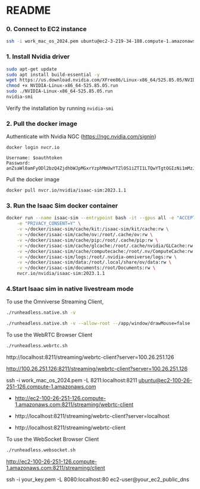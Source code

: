 # README

### 0. Connect to EC2 instance
```bash
ssh -i work_mac_os_2024.pem ubuntu@ec2-3-219-34-188.compute-1.amazonaws.com
```

### 1. Install Nvidia driver

```bash
sudo apt-get update
sudo apt install build-essential -y
wget https://us.download.nvidia.com/XFree86/Linux-x86_64/525.85.05/NVIDIA-Linux-x86_64-525.85.05.run
chmod +x NVIDIA-Linux-x86_64-525.85.05.run
sudo ./NVIDIA-Linux-x86_64-525.85.05.run
nvidia-smi
```

Verify the installation by running `nvidia-smi`

### 2. Pull the docker image

Authenticate with Nvidia NGC (https://ngc.nvidia.com/signin)

```
docker login nvcr.io

Username: $oauthtoken
Password: anZsaWl0amFyODl2bzQ4ZjdhbWJpMGxrYzphMmUwYTZlOS1iZTI1LTQwYTgtOGIzNi1mMzJiN2ZmMTNkYmE
```

Pull the docker image

```bash
docker pull nvcr.io/nvidia/isaac-sim:2023.1.1
```

### 3. Run the Isaac Sim docker container

```bash
docker run --name isaac-sim --entrypoint bash -it --gpus all -e "ACCEPT_EULA=Y" --rm --network=host \
    -e "PRIVACY_CONSENT=Y" \
    -v ~/docker/isaac-sim/cache/kit:/isaac-sim/kit/cache:rw \
    -v ~/docker/isaac-sim/cache/ov:/root/.cache/ov:rw \
    -v ~/docker/isaac-sim/cache/pip:/root/.cache/pip:rw \
    -v ~/docker/isaac-sim/cache/glcache:/root/.cache/nvidia/GLCache:rw \
    -v ~/docker/isaac-sim/cache/computecache:/root/.nv/ComputeCache:rw \
    -v ~/docker/isaac-sim/logs:/root/.nvidia-omniverse/logs:rw \
    -v ~/docker/isaac-sim/data:/root/.local/share/ov/data:rw \
    -v ~/docker/isaac-sim/documents:/root/Documents:rw \
    nvcr.io/nvidia/isaac-sim:2023.1.1
```

### 4.Start Isaac sim in native livestream mode

To use the Omniverse Streaming Client,
```bash
./runheadless.native.sh -v
```

```bash
./runheadless.native.sh -v --allow-root --/app/window/drawMouse=false
```

To use the WebRTC Browser Client
```bash
./runheadless.webrtc.sh
```
http://localhost:8211/streaming/webrtc-client?server=100.26.251.126


http://100.26.251.126:8211/streaming/webrtc-client?server=100.26.251.126

ssh -i work_mac_os_2024.pem -L 8211:localhost:8211 ubuntu@ec2-100-26-251-126.compute-1.amazonaws.com

- http://ec2-100-26-251-126.compute-1.amazonaws.com:8211/streaming/webrtc-client

- http://localhost:8211/streaming/webrtc-client?server=localhost

- http://localhost:8211/streaming/webrtc-client



To use the WebSocket Browser Client
```bash
./runheadless.websocket.sh
```

http://ec2-100-26-251-126.compute-1.amazonaws.com:8211/streaming/client

ssh -i your_key.pem -L 8080:localhost:80 ec2-user@your_ec2_public_dns
